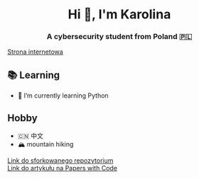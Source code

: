 <h1 align="center">Hi 👋, I'm Karolina</h1>
<h3 align="center">A cybersecurity student from Poland 🇵🇱</h3>

[Strona internetowa](https://karolinakaczmarczyk1.github.io/)
## 📚 Learning
- 🌱 I’m currently learning Python

## Hobby
- 🇨🇳 中文
- 🏔 mountain hiking

[Link do sforkowanego repozytorium](https://github.com/KarolinaKaczmarczyk1/transformers) \
[Link do artykułu na Papers with Code](https://paperswithcode.com/paper/improving-language-understanding-by)
